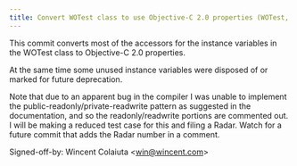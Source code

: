 ```yaml
---
title: Convert WOTest class to use Objective-C 2.0 properties (WOTest, f2d45e3)
---
```


This commit converts most of the accessors for the instance variables in the WOTest class to Objective-C 2.0 properties.

At the same time some unused instance variables were disposed of or marked for future deprecation.

Note that due to an apparent bug in the compiler I was unable to implement the public-readonly/private-readwrite pattern as suggested in the documentation, and so the readonly/readwrite portions are commented out. I will be making a reduced test case for this and filing a Radar. Watch for a future commit that adds the Radar number in a comment.

Signed-off-by: Wincent Colaiuta &lt;win@wincent.com&gt;

